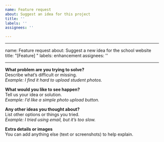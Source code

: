 ```yaml
---
name: Feature request
about: Suggest an idea for this project
title: ''
labels: ''
assignees: ''

---
```


---
name: Feature request
about: Suggest a new idea for the school website
title: "[Feature] "
labels: enhancement
assignees: ''

---

**What problem are you trying to solve?**  
Describe what’s difficult or missing.  
_Example: I find it hard to upload student photos._

**What would you like to see happen?**  
Tell us your idea or solution.  
_Example: I’d like a simple photo upload button._

**Any other ideas you thought about?**  
List other options or things you tried.  
_Example: I tried using email, but it’s too slow._

**Extra details or images**  
You can add anything else (text or screenshots) to help explain.
